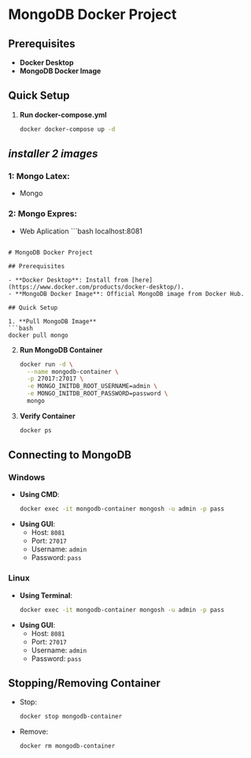 # MongoDB Docker Project

## Prerequisites

- **Docker Desktop**
- **MongoDB Docker Image**

## Quick Setup

1. **Run docker-compose.yml**
   ```bash
   docker docker-compose up -d
   ```

## *installer 2 images*

### 1: Mongo Latex:
   * Mongo

### 2: Mongo Expres:
   * Web Aplication
    ```bash
   localhost:8081
   ```

# MongoDB Docker Project

## Prerequisites

- **Docker Desktop**: Install from [here](https://www.docker.com/products/docker-desktop/).
- **MongoDB Docker Image**: Official MongoDB image from Docker Hub.

## Quick Setup

1. **Pull MongoDB Image**
   ```bash
   docker pull mongo
   ```

2. **Run MongoDB Container**
   ```bash
   docker run -d \
     --name mongodb-container \
     -p 27017:27017 \
     -e MONGO_INITDB_ROOT_USERNAME=admin \
     -e MONGO_INITDB_ROOT_PASSWORD=password \
     mongo
   ```

3. **Verify Container**
   ```bash
   docker ps
   ```

## Connecting to MongoDB

### Windows

- **Using CMD**:
  ```bash
  docker exec -it mongodb-container mongosh -u admin -p pass
  ```
- **Using GUI**:
  - Host: `8081`
  - Port: `27017`
  - Username: `admin`
  - Password: `pass`

### Linux

- **Using Terminal**:
  ```bash
  docker exec -it mongodb-container mongosh -u admin -p pass
  ```
- **Using GUI**:
  - Host: `8081`
  - Port: `27017`
  - Username: `admin`
  - Password: `pass`

## Stopping/Removing Container

- Stop:
  ```bash
  docker stop mongodb-container
  ```
- Remove:
  ```bash
  docker rm mongodb-container
  ```
